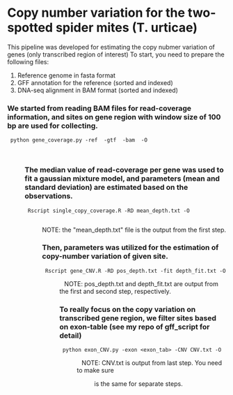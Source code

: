 # Copy number variation for the two-spotted spider mites (T. urticae)

This pipeline was developed for estimating the copy nubmer variation of genes (only transcribed region of interest)
To start, you need to prepare the following files:
1. Reference genome in fasta format
2. GFF annotation for the reference (sorted and indexed)
3. DNA-seq alignment in BAM format (sorted and indexed)

### We started from reading BAM files for read-coverage information, and sites on gene region with window size of 100 bp are used for collecting. 
<code> python gene_coverage.py -ref <ref> -gtf <gtf> -bam <bam> -O <DIR> </code>
### The median value of read-coverage per gene was used to fit a gaussian mixture model, and parameters (mean and standard deviation) are estimated based on the observations. 
<code> Rscript single_copy_coverage.R -RD mean_depth.txt -O <DIR> </code>
NOTE: the "mean_depth.txt" file is the output from the first step.
### Then, parameters was utilized for the estimation of copy-number variation of given site. 
<code> Rscript gene_CNV.R -RD pos_depth.txt -fit depth_fit.txt -O <DIR> </code>
NOTE: pos_depth.txt and depth_fit.txt are output from the first and second step, respectively. 
### To really focus on the copy variation on transcribed gene region, we filter sites based on exon-table (see my repo of gff_script for detail)
<code> python exon_CNV.py -exon <exon_tab> -CNV CNV.txt -O <DIR> </code>
NOTE: CNV.txt is output from last step. You need to make sure <DIR> is the same for separate steps. 
  
